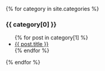 ﻿---
layout: default
---

{% for category in site.categories %}
  <h3>{{ category[0] }}</h3>
  <ul>
    {% for post in category[1] %}
      <li><a href="{{ post.url }}">{{ post.title }}</a></li>
    {% endfor %}
  </ul>
{% endfor %}

<!--Reference : https://shopify.github.io/liquid/filters/newline_to_br/ -->
<!--Reference : https://heliumdev.com/blog/create-an-array-in-shopifys-liquid -->